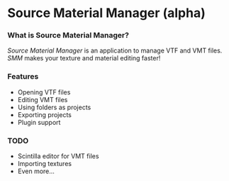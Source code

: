 # Source Material Manager (alpha)

### What is Source Material Manager?
_Source Material Manager_ is an application to manage VTF and VMT files.
_SMM_ makes your texture and material editing faster!

### Features
* Opening VTF files
* Editing VMT files
* Using folders as projects
* Exporting projects
* Plugin support

### TODO
* Scintilla editor for VMT files
* Importing textures
* Even more...
